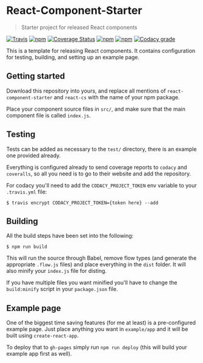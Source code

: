 # React-Component-Starter
> Starter project for released React components

[![Travis](https://img.shields.io/travis/aurbano/react-component-starter.svg)](https://travis-ci.org/aurbano/react-component-starter)
[![npm](https://img.shields.io/npm/v/react-cs.svg)](https://www.npmjs.com/package/react-cs)
[![Coverage Status](https://coveralls.io/repos/github/aurbano/react-component-starter/badge.svg?branch=master)](https://coveralls.io/github/aurbano/react-component-starter?branch=master)
[![npm](https://img.shields.io/npm/dm/react-cs.svg)](https://www.npmjs.com/package/react-cs)
[![npm](https://img.shields.io/npm/l/react-cs.svg)](https://www.npmjs.com/package/react-cs)
[![Codacy grade](https://img.shields.io/codacy/grade/7e026955dc4549aa85b38cdb70c92c04.svg)](https://www.codacy.com/app/aurbano/react-component-starter)

This is a template for releasing React components. It contains configuration for testing, building, and setting up an example page.

## Getting started

Download this repository into yours, and replace all mentions of `react-component-starter` and `react-cs` with the name of your npm package.

Place your component source files in `src/`, and make sure that the main component file is called `index.js`.

## Testing

Tests can be added as necessary to the `test/` directory, there is an example one provided already.

Everything is configured already to send coverage reports to `codacy` and `coveralls`, so all you need is to go to their website and add the repository.

For codacy you'll need to add the `CODACY_PROJECT_TOKEN` env variable to your `.travis.yml` file:

```console
$ travis encrypt CODACY_PROJECT_TOKEN={token here} --add
```

## Building

All the build steps have been set into the following:

```console
$ npm run build
```

This will run the source through Babel, remove flow types (and generate the appropriate `.flow.js` files) and place everything in the `dist` folder. It will also minify your `index.js` file for disting.

If you have multiple files you want minified you'll have to change the `build:minify` script in your `package.json` file.

## Example page

One of the biggest time saving features (for me at least) is a pre-configured example page. Just place anything you want in `example/app` and it will be built using `create-react-app`.

To deploy that to `gh-pages` simply run `npm run deploy` (this will build your example app first as well).
